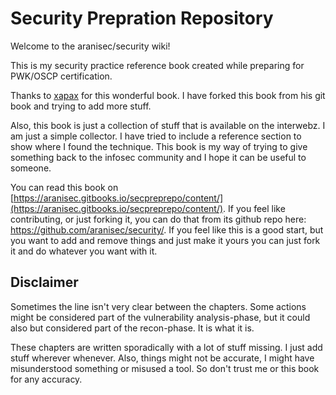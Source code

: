 # Security Prepration Repository

Welcome to the aranisec/security wiki!

This is my security practice reference book created while preparing for PWK/OSCP certification.

Thanks to [xapax](https://xapax.gitbooks.io/security/content/) for this wonderful book. I have forked this book from his git book and trying to add more stuff.

Also, this book is just a collection of stuff that is available on the interwebz. I am just a simple collector. I have tried to include a reference section to show where I found the technique. This book is my way of trying to give something back to the infosec community and I hope it can be useful to someone.

You can read this book on [https://aranisec.gitbooks.io/secpreprepo/content/](https://aranisec.gitbooks.io/secpreprepo/content/). If you feel like contributing, or just forking it, you can do that from its github repo here: https://github.com/aranisec/security/. If you feel like this is a good start, but you want to add and remove things and just make it yours you can just fork it and do whatever you want with it.

## Disclaimer

Sometimes the line isn't very clear between the chapters. Some actions might be considered part of the vulnerability analysis-phase, but it could also but considered part of the recon-phase. It is what it is.

These chapters are written sporadically with a lot of stuff missing. I just add stuff wherever whenever. Also, things might not be accurate, I might have misunderstood something or misused a tool. So don't trust me or this book for any accuracy.
